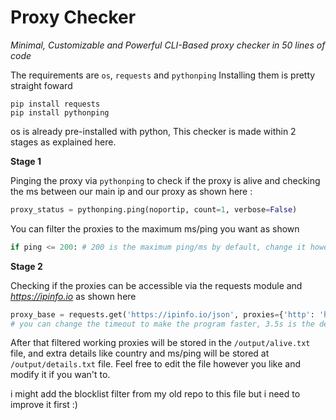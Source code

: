 # Proxy Checker
*Minimal, Customizable and Powerful CLI-Based proxy checker in 50 lines of code*

The requirements are ``os``, ``requests`` and ``pythonping``
Installing them is pretty straight foward
```
pip install requests
pip install pythonping
```
os is already pre-installed with python,
This checker is made within 2 stages as explained here.

**Stage 1**

Pinging the proxy via ``pythonping`` to check if the proxy is alive and checking the ms between our main ip and our proxy as shown here :
```py
proxy_status = pythonping.ping(noportip, count=1, verbose=False)
```
You can filter the proxies to the maximum ms/ping you want as shown
```py
if ping <= 200: # 200 is the maximum ping/ms by default, change it however you like it to be.
```

**Stage 2**

Checking if the proxies can be accessible via the requests module and *https://ipinfo.io* as shown here
```py
proxy_base = requests.get('https://ipinfo.io/json', proxies={'http': 'http://' + ip, 'https': 'http://' + ip}, timeout=3.5) 
# you can change the timeout to make the program faster, 3.5s is the default.
```

After that filtered working proxies will be stored in the ``/output/alive.txt`` file, and extra details like country and ms/ping will be stored at ``/output/details.txt`` file.
Feel free to edit the file however you like and modify it if you wan't to.

i might add the blocklist filter from my old repo to this file but i need to improve it first :)
